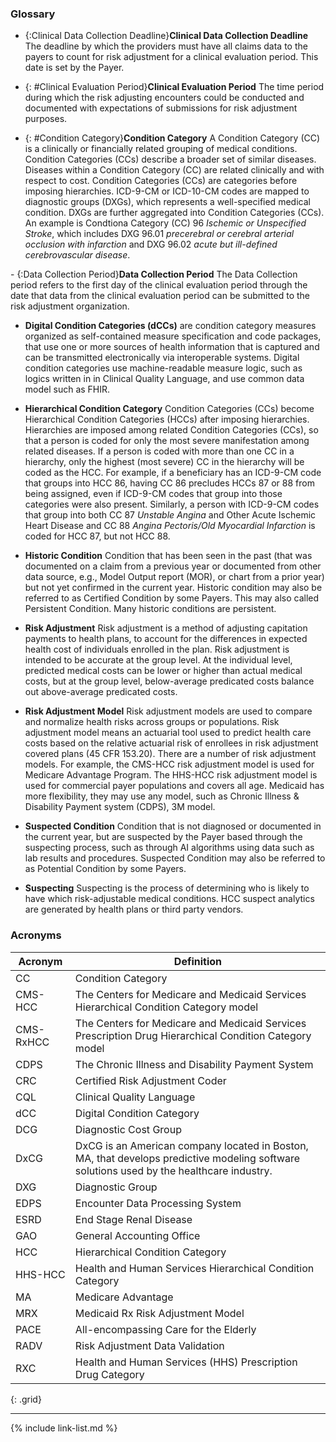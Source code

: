 
### Glossary

- {:Clinical Data Collection Deadline}<b>Clinical Data Collection Deadline</b>
  The deadline by which the providers must have all claims data to the payers to count for risk adjustment for a clinical evaluation period. This date is set by the Payer.

- {: #Clinical Evaluation Period}<b>Clinical Evaluation Period</b>
  The time period during which the risk adjusting encounters could be conducted and documented with expectations of submissions for risk adjustment purposes.

- {: #Condition Category}<b>Condition Category</b>
  A Condition Category (CC) is a clinically or financially related grouping of medical conditions. Condition Categories (CCs) describe a broader set of similar diseases. Diseases within a Condition Category (CC) are related clinically and with respect to cost. Condition Categories (CCs) are categories before imposing hierarchies. ICD-9-CM or ICD-10-CM codes are mapped to diagnostic groups (DXGs), which represents a well-specified medical condition. DXGs are further aggregated into Condition Categories (CCs). An example is Condtiona Category (CC) 96 *Ischemic or Unspecified Stroke*, which includes DXG 96.01 *precerebral or cerebral arterial occlusion with infarction* and DXG 96.02 *acute but ill-defined cerebrovascular disease*.

<div class="bg-success" markdown="1">
- {:Data Collection Period}<b>Data Collection Period</b>
  The Data Collection period refers to the first day of the clinical evaluation period through the date that data from the clinical evaluation period can be submitted to the risk adjustment organization.
</div><!-- new-content -->     

- <b>Digital Condition Categories (dCCs)</b> are condition category measures organized as self-contained measure specification and code packages, that use one or more sources of health information that is captured and can be transmitted electronically via interoperable systems. Digital condition categories use machine-readable measure logic, such as logics written in in Clinical Quality Language, and use common data model such as FHIR.

- <b>Hierarchical Condition Category</b>
  Condition Categories (CCs) become Hierarchical Condition Categories (HCCs) after imposing hierarchies. Hierarchies are imposed among related Condition Categories (CCs), so that a person is coded for only the most severe manifestation among related diseases. If a person is coded with more than one CC in a hierarchy, only the highest (most severe) CC in the hierarchy will be coded as the HCC. For example, if a beneficiary has an ICD-9-CM code that groups into HCC 86, having CC 86 precludes HCCs 87 or 88 from being assigned, even if ICD-9-CM codes that group into those categories were also present. Similarly, a person with ICD-9-CM codes that group into both CC 87 *Unstable Angina* and Other Acute Ischemic Heart Disease and CC 88 *Angina Pectoris/Old Myocardial Infarction* is coded for HCC 87, but not HCC 88.

- <b>Historic Condition</b>
  Condition that has been seen in the past (that was documented on a claim from a previous year or documented from other data source, e.g., Model Output report (MOR), or chart from a prior year) but not yet confirmed in the current year. Historic condition may also be referred to as Certified Condition by some Payers. This may also called Persistent Condition. Many historic conditions are persistent.

- <b>Risk Adjustment</b>
  Risk adjustment is a method of adjusting capitation payments to health plans, to account for the differences in expected health cost of individuals enrolled in the plan. Risk adjustment is intended to be accurate at the group level. At the individual level, predicted medical costs can be lower or higher than actual medical costs, but at the group level, below-average predicated costs balance out above-average predicated costs.

- <b>Risk Adjustment Model</b>
  Risk adjustment models are used to compare and normalize health risks across groups or populations. Risk adjustment model means an actuarial tool used to predict health care costs based on the relative actuarial risk of enrollees in risk adjustment covered plans (45 CFR 153.20). There are a number of risk adjustment models. For example, the CMS-HCC risk adjustment model is used for Medicare Advantage Program. The HHS-HCC risk adjustment model is used for commercial payer populations and covers all age. Medicaid has more flexibility, they may use any model, such as Chronic Illness & Disability Payment system (CDPS), 3M model.

- <b>Suspected Condition</b>
  Condition that is not diagnosed or documented in the current year, but are suspected by the Payer based through the suspecting process, such as through AI algorithms using data such as lab results and procedures. Suspected Condition may also be referred to as Potential Condition by some Payers.

- <b>Suspecting</b>
  Suspecting is the process of determining who is likely to have which risk-adjustable medical conditions. HCC suspect analytics are generated by health plans or third party vendors.


### Acronyms

|<b>Acronym</b>|<b>Definition</b>|
|---|---|
|CC|Condition Category|
|CMS-HCC|The Centers for Medicare and Medicaid Services Hierarchical Condition Category model|
|CMS-RxHCC|The Centers for Medicare and Medicaid Services Prescription Drug Hierarchical Condition Category model|
|CDPS|The Chronic Illness and Disability Payment System|
|CRC|Certified Risk Adjustment Coder|
|CQL|Clinical Quality Language|
|dCC|Digital Condition Category|
|DCG|Diagnostic Cost Group|
|DxCG|DxCG is an American company located in Boston, MA, that develops predictive modeling software solutions used by the healthcare industry.|
|DXG|Diagnostic Group|
|EDPS|Encounter Data Processing System|
|ESRD|End Stage Renal Disease|
|GAO|General Accounting Office|
|HCC|Hierarchical Condition Category|
|HHS-HCC|Health and Human Services Hierarchical Condition Category|
|MA|Medicare Advantage|
|MRX|Medicaid Rx Risk Adjustment Model|
|PACE|All-encompassing Care for the Elderly|
|RADV|Risk Adjustment Data Validation|
|RXC|Health and Human Services (HHS) Prescription Drug Category|
{: .grid}

---

{% include link-list.md %}
